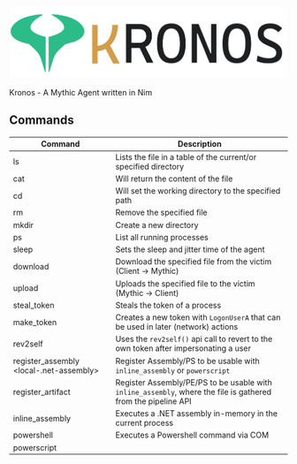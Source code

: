 ![](img/kronos.png)

Kronos - A Mythic Agent written in Nim


## Commands


| Command                                 | Description                                                                                                   |
| --------------------------------------- | ------------------------------------------------------------------------------------------------------------- |
| ls <path>                               | Lists the file in a table of the current/or specified directory                                               |
| cat <path>                              | Will return the content of the file                                                                           |
| cd <path>                               | Will set the working directory to the specified path                                                          |
| rm <path>                               | Remove the specified file                                                                                     |
| mkdir <path>                            | Create a new directory                                                                                        |
| ps                                      | List all running processes                                                                                    |
| sleep <seconds>                         | Sets the sleep and jitter time of the agent                                                                   |
| download <path>                         | Download the specified file from the victim (Client -> Mythic)                                                |
| upload <path>                           | Uploads the specified file to the victim (Mythic -> Client)                                                   |
| steal_token <pid>                       | Steals the token of a process                                                                                 |
| make_token <credential>                 | Creates a new token with `LogonUserA` that can be used in later (network) actions                             |
| rev2self                                | Uses the `rev2self()` api call to revert to the own token after impersonating a user                          |
| register_assembly <local-.net-assembly> | Register Assembly/PS to be usable with `inline_assembly` or `powerscript`                                     |
| register_artifact <pipeline-artifac>    | Register Assembly/PE/PS to be usable with `inline_assembly`, where the file is gathered from the pipeline API |
| inline_assembly <Assembly> <Arguments>  | Executes a .NET assembly in-memory in the current process                                                     |
| powershell <Arguments>                  | Executes a Powershell command via COM                                                                         |
| powerscript <Script> <Arguments>        | Loads a powershell module that was imported with `register_assembly` and executes a given command             |
| lsshares <Host>                         | Lists the shares of a local/remote host                                                                       |
| run <Executable> <Arguments>            | Run the executable with given arguments and return output                                                     |
| whoami                                  | Outputs the current user details (or impersonated user)                                                       |
| ifconfig                                | Outputs the local network interface configuration                                                             |
| socks <port>                            | Opens a SOCKS5 tunnel to the agent                                                                            |
| screenshot                              | Takes a screenshot of the desktop                                                                             |
| link <pipename>                         | Links an implant to another P2P Implant (SMB)                                                                 |



## SOCKS Support

The agent contains a basic SOCKS5 implementation, some things must be considered:

- No authentication
- currently only supports `SetupTCP` (no UDP, no Binding)
- Make sure to set the sleep time of the agent quite low (`sleep 0`)
- When tunneling RDP with xfreerdp, increase the timeout (`/timeout:20000`)


**Proxychains setup:**

```conf
# file: /etc/proxychains.conf
strict_chain
proxy_dns

[ProxyList]
socks5 10.42.30.10 7003
```


